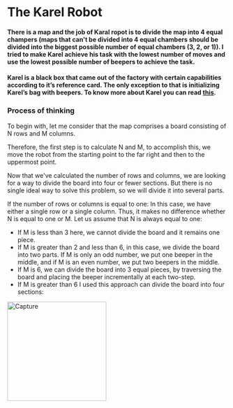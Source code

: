 
# The Karel Robot 

#### There is a map and the job of Karal ropot is to divide the map into 4 equal champers (maps that can't be divided into 4 equal chambers should be divided into the biggest possible number of equal chambers (3, 2, or 1)). I tried to make Karel achieve his task with the lowest number of moves and use the lowest possible number of beepers to achieve the task. 

#### Karel is a black box that came out of the factory with certain capabilities according to it’s reference card. The only exception to that is initializing Karel’s bag with beepers. To know more about Karel you can read [this](https://doc-0g-1g-prod-02-apps-viewer.googleusercontent.com/viewer2/prod-02/pdf/f9c03fqq46pbhqj2qqepjt7s4cmc2ji1/l2lhe7h2frpsi9b0glhbqpjtn24ouqus/1735599750000/3/107586235257017864322/APznzabu-NuoFV6TdECN769bN-3H7roOgT2hJr4pZ4M3h7CN4RSXqrQBRdql8oH7F5FJZtscxO8VjFnU3APLMgimbhR5KPighXUIzqNJqhorFw2Ex6vpSGqUEuymlvJN-OOa9FwOZmZv8tmJPRZIBSQsHsCjc5z27WzPOUctYS7yEQSSanL7oJnhC6nigK6keHNHnZJs_dmUPXVFR4Rp8jalC8EmP5tJPfkf7mJhZ_02kSmxm6kZ2h7JQmsTgl_QFHojACFbS50vXlRwX6YhN-yYytsKT0Nw85tgKBIFrbMLYO_2D2i5gg4YctJNulX-xxHB47FPZcDkLRFIFWvUWOH7QgJMe4RsD9m95DvcAyc1s0dZwQQxhuXqi6HGs0ov82g2uc8XRbGI59G4RaT61zfbKeEbM6_YqjrhXheV_3FhEuUpNqJhB88-10pEcLJJkjOkZ2x-n8ANPYH2RJ5t7DUFm7gLCqvgpKZ_CpUHu4DvGBSu8YIoOyQiWlLl4R1aFxHFpuwbtEsONNAKbjnTgFHhARZjxvE2iyPMg1uZ5am-XRxOBSw2H7QhOwnuwk6OZBIL6PE-oeeMzg13pja2kI5FcYzZhxYqDqIK5wBNKfiuEoqNbvtuEEfdmZqzEzJ2cvT7OpYJttv6JOQM4h9clIUi6x0P0waSvQBPO0ZS9h2KA_vrByCQyf84dj-zoFuAKFpVBW96hIt8jMjcNdATlRFxnpgRNf2WeGEWRqIWn6jAHCHkc_7FTU8WVbT5ZQaKdb3THERU6x1Vw659Qz3sHt93RaIsF5Wq7JRKW3TmnrPLIP1CTmlS-nZ5qRkWeiqVQ09mXw8g_aHVywLzRghihI9nmIcQ5GoCYU3cd5b1RepDgVD_1oIEExINYxxbHfe8GVI_prFq-Eo6zN_YlBJPKDNZKoahodTXm4mpn7R_t1Sf_I1oVYrOO69grBA9UY0sHxLpH25mzJIkJmRkit8tC6xhwZkaKQBnpxU4rCALuxaUaws-uA5DIoldNnm3HorQU8s1DMspjK9kYS0uBx3OyEQ3LiD6nYpLIRkauMEGAotHicafTaZrTWWoOzSFxD5uFVRoRTMXjR0cSJaxF4Wz6NNMVFydM-x1QTcYxtfvGTAscqITx57LELDL85r5RJics3wXKGdiGABAZePHlNWQSXtHYOBr4wjhoBUFbMAXxm2O2bY5d9zQo70R_FvHDccV9sM9vtYCNA3uNPPrAQDGE8R-V_PDH-q8eyJa_Q-lIO-AH0F2WRfSsUfSN_1qEBCcyboQEQf0bH9DEMwM74MAR4pujr8U-q9jkGu56Ht6Klux47qnUyq3jZMmWTeAJBb2DMgpA-v4FZDR8HnDfduSyKEn5WsFKi8mhuuwj9OPtpTN4xlHTtQ2Y2aeKR38zST22NQu_rGQqsMwbYXojalpsKReCMZN1HUk3LvGHjROoZTXQi8fZ5TkbiXWruzj7SIDSM0Jsjt3ssKA9u5o663Y0oc_da-l1QDOepEMZkr5kV9P5eFj11bN6plfuoqrOap3wbLWyTAqOjYQwXNdIhc82T3mwuNysnc8vhZ19mNw3wKem1huAhtvhm40kPrD0N9H709lJARpPPD-U62m_pL1CQ6Cv5tvv_CTVZvXwlJb2Ru-8XGUZxSTAc6J0VRLORaSwQTw6k-sFYC_ruLAxXQho69adzr3rJCgv1WE7HdPfL-H7DrHWNO3QQmGbX98aiO4w9CG-wBRivXn0GY3OP6P2vomtItXn9ILdn4J_wtwgEcwjVwgJgzZtpUpK-G_lRnZYH7Ojh_XqnAHQOt1TiRQ5lWl-SHPYC0vBUHaxLP-tpZ32FoDgMA7CSSU5VnRxhbst8xjQEIDebcw7c0mOd3NavL995I0i6BspuC7jBe5UaIFn1T9CCURRk-yvhnen_heqVH2kZvlEtNcagkva4y1QwkKgcnPfXc3G4hoRQSSyVAltXdU9_PXWvc=?authuser=0&nonce=rvnr782t30u16&user=107586235257017864322&hash=dnlncmuvej7tji89erjhoh9bdjtrtfac).

### Process of thinking
To begin with, let me consider that the map comprises a board consisting of N rows and M columns.

Therefore, the first step is to calculate N and M, to accomplish this, we move the robot from the starting point to the far right and then to the uppermost point.

Now that we've calculated the number of rows and columns, we are looking for a way to divide the board into four or fewer sections.
But there is no single ideal way to solve this problem, so we will divide it into several parts.

If the number of rows or columns is equal to one: In this case, we have either a single row or a single column. Thus, it makes no difference whether N is equal to one or M. Let us assume that N is always equal to one:
- If M is less than 3 here, we cannot divide the board and it remains one piece.
- If M is greater than 2 and less than 6, in this case, we divide the board into two parts. If M is only an odd number, we put one beeper in the middle, and if M is an even number, we put two beepers in the middle.
- If M is 6, we can divide the board into 3 equal pieces, by traversing the board and placing the beeper incrementally at each two-step.
- If M is greater than 6 I used this approach can divide the board into four sections: 
<img width="227" alt="Capture" src="https://github.com/user-attachments/assets/963852d9-e4b6-4cc2-801b-5ac883c86110" />
